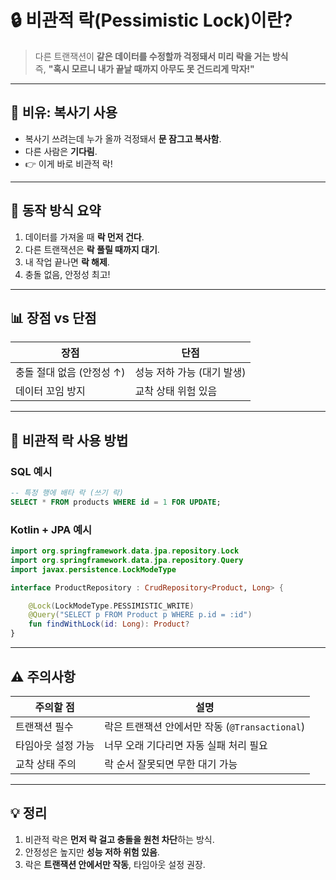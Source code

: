 # 🔒 비관적 락(Pessimistic Lock)이란?

> 다른 트랜잭션이 **같은 데이터를 수정할까 걱정돼서 미리 락을 거는 방식**  
즉, **"혹시 모르니 내가 끝날 때까지 아무도 못 건드리게 막자!"**

---

## 🍱 비유: 복사기 사용

- 복사기 쓰려는데 누가 올까 걱정돼서 **문 잠그고 복사함**.
- 다른 사람은 **기다림**.
- 👉 이게 바로 비관적 락!

---

## 🧩 동작 방식 요약

1. 데이터를 가져올 때 **락 먼저 건다**.
2. 다른 트랜잭션은 **락 풀릴 때까지 대기**.
3. 내 작업 끝나면 **락 해제**.
4. 충돌 없음, 안정성 최고!

---

## 📊 장점 vs 단점

| 장점                         | 단점 |
|------------------------------|------|
| 충돌 절대 없음 (안정성 ↑)   | 성능 저하 가능 (대기 발생) |
| 데이터 꼬임 방지             | 교착 상태 위험 있음 |

---

## 🔧 비관적 락 사용 방법

### SQL 예시

```sql
-- 특정 행에 배타 락 (쓰기 락)
SELECT * FROM products WHERE id = 1 FOR UPDATE;
```

### Kotlin + JPA 예시

```kotlin
import org.springframework.data.jpa.repository.Lock
import org.springframework.data.jpa.repository.Query
import javax.persistence.LockModeType

interface ProductRepository : CrudRepository<Product, Long> {

    @Lock(LockModeType.PESSIMISTIC_WRITE)
    @Query("SELECT p FROM Product p WHERE p.id = :id")
    fun findWithLock(id: Long): Product?
}
```

---

## ⚠️ 주의사항

| 주의할 점           | 설명 |
|---------------------|------|
| 트랜잭션 필수      | 락은 트랜잭션 안에서만 작동 (`@Transactional`) |
| 타임아웃 설정 가능 | 너무 오래 기다리면 자동 실패 처리 필요 |
| 교착 상태 주의     | 락 순서 잘못되면 무한 대기 가능 |

---

## 💡 정리 

1. 비관적 락은 **먼저 락 걸고 충돌을 원천 차단**하는 방식.
2. 안정성은 높지만 **성능 저하 위험 있음**.
3. 락은 **트랜잭션 안에서만 작동**, 타임아웃 설정 권장.
